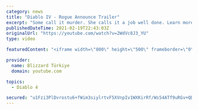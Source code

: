 ```yaml
---
category: news
title: "Diablo IV - Rogue Announce Trailer"
excerpt: "Some call it murder. She calls it a job well done. Learn more at Diablo4.com. The Rogue is the newest addition to the Diablo IV ..."
publishedDateTime: 2021-02-19T22:43:03Z
originalUrl: "https://youtube.com/watch?v=2WdVc8J3_YU"
type: video

featuredContent: "<iframe width=\"800\" height=\"500\" frameborder=\"0\" src=\"https://www.youtube.com/embed/2WdVc8J3_YU\" allow=\"accelerometer; autoplay; encrypted-media; gyroscope; picture-in-picture\" allowfullscreen></iframe>"

provider:
  name: Blizzard Türkiye
  domain: youtube.com

topics:
  - Diablo 4

secured: "u1Fzi3PlDvrostu6+fWim3siylrtvF5XVnpIv1WXKirRf/Ws54ATf9uRGv+QDBsFPf0+LvsOu6/hIbXjtTOU6HZsl0XuHsEVdG4Vqs908XDu36IkICiFlmIo6VSUEJkYKk4qzwtqQLtpDGKNVPK/In/byklRnORvwK6HzUx6aIgqkql9gW5eSEzZGUyiyIj4tS+syYfxZJkcdxddHAnfJsQWBdpocxsim4++bxWxVgVV5VuDbAAp/adGx0GbnTM7dhb/aoU5bEl7XgL2H6wplaZj2O5ywjvYaSuRp2EajRRFWV5yO9PbimQM8NYsTTBxwF1nPGQGuuquu5/GGwfW80ofUftTa4eaB4howB0ZlKSrR9dAcYDI8a7xSuSgYEJo+peFZ48UqaHI0EpdCsA1EQ==;uvyPw2ih7TgYh7jXjAydNQ=="
---
```


